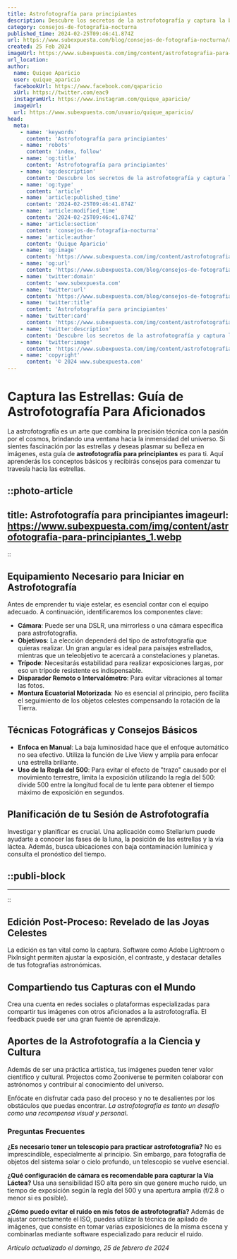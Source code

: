 ```yaml
---
title: Astrofotografía para principiantes
description: Descubre los secretos de la astrofotografía y captura la belleza del cosmos. Consejos y técnicas para principiantes. ¡Empieza tu viaje estelar!
category: consejos-de-fotografia-nocturna
published_time: 2024-02-25T09:46:41.874Z
url: https://www.subexpuesta.com/blog/consejos-de-fotografia-nocturna/astrofotografia-para-principiantes
created: 25 Feb 2024
imageUrl: https://www.subexpuesta.com/img/content/astrofotografia-para-principiantes_1.webp
url_location:
author:
  name: Quique Aparicio
  user: quique_aparicio
  facebookUrl: https://www.facebook.com/qaparicio
  xUrl: https://twitter.com/eac9
  instagramUrl: https://www.instagram.com/quique_aparicio/
  imageUrl: 
  url: https://www.subexpuesta.com/usuario/quique_aparicio/
head:
  meta:
    - name: 'keywords'
      content: 'Astrofotografía para principiantes'
    - name: 'robots'
      content: 'index, follow'
    - name: 'og:title'
      content: 'Astrofotografía para principiantes'
    - name: 'og:description'
      content: 'Descubre los secretos de la astrofotografía y captura la belleza del cosmos. Consejos y técnicas para principiantes. ¡Empieza tu viaje estelar!'
    - name: 'og:type'
      content: 'article'
    - name: 'article:published_time'
      content: '2024-02-25T09:46:41.874Z'
    - name: 'article:modified_time'
      content: '2024-02-25T09:46:41.874Z'
    - name: 'article:section'
      content: 'consejos-de-fotografia-nocturna'
    - name: 'article:author'
      content: 'Quique Aparicio'
    - name: 'og:image'
      content: 'https://www.subexpuesta.com/img/content/astrofotografia-para-principiantes_1.webp'
    - name: 'og:url'
      content: 'https://www.subexpuesta.com/blog/consejos-de-fotografia-nocturna/astrofotografia-para-principiantes'
    - name: 'twitter:domain'
      content: 'www.subexpuesta.com'
    - name: 'twitter:url'
      content: 'https://www.subexpuesta.com/blog/consejos-de-fotografia-nocturna/astrofotografia-para-principiantes'
    - name: 'twitter:title'
      content: 'Astrofotografía para principiantes'
    - name: 'twitter:card'
      content: 'https://www.subexpuesta.com/img/content/astrofotografia-para-principiantes_1.webp'
    - name: 'twitter:description'
      content: 'Descubre los secretos de la astrofotografía y captura la belleza del cosmos. Consejos y técnicas para principiantes. ¡Empieza tu viaje estelar!'
    - name: 'twitter:image'
      content: 'https://www.subexpuesta.com/img/content/astrofotografia-para-principiantes_1.webp'
    - name: 'copyright'
      content: '© 2024 www.subexpuesta.com'
---
```

# Captura las Estrellas: Guía de Astrofotografía Para Aficionados

La astrofotografía es un arte que combina la precisión técnica con la pasión por el cosmos, brindando una ventana hacia la inmensidad del universo. Si sientes fascinación por las estrellas y deseas plasmar su belleza en imágenes, esta guía de **astrofotografía para principiantes** es para ti. Aquí aprenderás los conceptos básicos y recibirás consejos para comenzar tu travesía hacia las estrellas.


::photo-article
---
title: Astrofotografía para principiantes
imageurl: https://www.subexpuesta.com/img/content/astrofotografia-para-principiantes_1.webp
---
::


## Equipamiento Necesario para Iniciar en Astrofotografía

Antes de emprender tu viaje estelar, es esencial contar con el equipo adecuado. A continuación, identificaremos los componentes clave:

- **Cámara**: Puede ser una DSLR, una mirrorless o una cámara específica para astrofotografía.
- **Objetivos**: La elección dependerá del tipo de astrofotografía que quieras realizar. Un gran angular es ideal para paisajes estrellados, mientras que un teleobjetivo te acercará a constelaciones y planetas.
- **Trípode**: Necesitarás estabilidad para realizar exposiciones largas, por eso un trípode resistente es indispensable.
- **Disparador Remoto o Intervalómetro**: Para evitar vibraciones al tomar las fotos.
- **Montura Ecuatorial Motorizada**: No es esencial al principio, pero facilita el seguimiento de los objetos celestes compensando la rotación de la Tierra.

## Técnicas Fotográficas y Consejos Básicos

- **Enfoca en Manual**: La baja luminosidad hace que el enfoque automático no sea efectivo. Utiliza la función de Live View y amplía para enfocar una estrella brillante.
- **Uso de la Regla del 500**: Para evitar el efecto de "trazo" causado por el movimiento terrestre, limita la exposición utilizando la regla del 500: divide 500 entre la longitud focal de tu lente para obtener el tiempo máximo de exposición en segundos.

## Planificación de tu Sesión de Astrofotografía

Investigar y planificar es crucial. Una aplicación como Stellarium puede ayudarte a conocer las fases de la luna, la posición de las estrellas y la vía láctea. Además, busca ubicaciones con baja contaminación lumínica y consulta el pronóstico del tiempo.


  ::publi-block
  ---
  ---
  ::
  
  
## Edición Post-Proceso: Revelado de las Joyas Celestes

La edición es tan vital como la captura. Software como Adobe Lightroom o PixInsight permiten ajustar la exposición, el contraste, y destacar detalles de tus fotografías astronómicas.

## Compartiendo tus Capturas con el Mundo

Crea una cuenta en redes sociales o plataformas especializadas para compartir tus imágenes con otros aficionados a la astrofotografía. El feedback puede ser una gran fuente de aprendizaje.

## Aportes de la Astrofotografía a la Ciencia y Cultura

Además de ser una práctica artística, tus imágenes pueden tener valor científico y cultural. Projectos como Zooniverse te permiten colaborar con astrónomos y contribuir al conocimiento del universo.

Enfócate en disfrutar cada paso del proceso y no te desalientes por los obstáculos que puedas encontrar. *La astrofotografía es tanto un desafío como una recompensa visual y personal*.

### Preguntas Frecuentes

**¿Es necesario tener un telescopio para practicar astrofotografía?**
No es imprescindible, especialmente al principio. Sin embargo, para fotografía de objetos del sistema solar o cielo profundo, un telescopio se vuelve esencial.

**¿Qué configuración de cámara es recomendable para capturar la Vía Láctea?**
Usa una sensibilidad ISO alta pero sin que genere mucho ruido, un tiempo de exposición según la regla del 500 y una apertura amplia (f/2.8 o menor si es posible).

**¿Cómo puedo evitar el ruido en mis fotos de astrofotografía?**
Además de ajustar correctamente el ISO, puedes utilizar la técnica de apilado de imágenes, que consiste en tomar varias exposiciones de la misma escena y combinarlas mediante software especializado para reducir el ruido.

_Artículo actualizado el domingo, 25 de febrero de 2024_